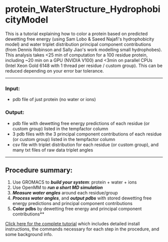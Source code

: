 # protein_WaterStructure_HydrophobicityModel

This is a tutorial explaining how to color a protein based on predicted dewetting free energy (using Sam Lobo & Saeed Najafi's hydrophobicity model) and water triplet distribution principal component contributions (from Dennis Robinson and Sally Jiao's work modelling small hydrophobes).  
This analysis takes <25 min of computation for a 100 residue protein, including ~20 min on a GPU (NVIDIA V100) and <3min on parallel CPUs (Intel Xeon Gold 6148 with 1 thread per residue / custom group). This can be reduced depending on your error bar tolerance.  

---

### **Input:**
- pdb file of just protein (no water or ions)  

### **Output:**
- pdb file with dewetting free energy predictions of each residue (or custom group) listed in the tempfactor column
- 3 pdb files with the 3 principal component contributions of each residue (or custom group) listed in the tempfactor column
- csv file with triplet distribution for each residue (or custom group), and many txt files of raw data triplet angles

---

## Procedure summary:

1. Use GROMACS to ***build your system***: protein + water + ions
2. Use OpenMM to ***run a short MD simulation***
3. ***Measure water angles*** around each residue/group
4. ***Process water angles***, and ***output pdbs*** with stored dewetting free energy predictions and principal component contributions
5. **Color pdbs** by dewetting free energy and principal component contributions**

[Click here for the complete tutorial](https://roamresearch.com/#/app/SamLobo/page/P2_MRPX_6) which includes detailed install instructions, the commands necessary for each step in the procedure, and some background info.
